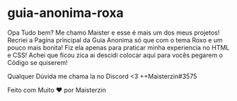 # guia-anonima-roxa
Opa Tudo bem? Me chamo Maister e esse é mais um dos meus projetos! Recriei a Pagina principal da Guia Anonima só que com o tema Roxo e um pouco mais bonita!
Fiz ela apenas para praticar minha experiencia no HTML e CSS! Achei que ficou zica ai descidi colocar aqui para vocês pegarem o Código se quiserem!

Qualquer Dúvida me chama la no Discord <3 ++Maisterzin#3575

Feito com Muito ❤️ por Maisterzin
